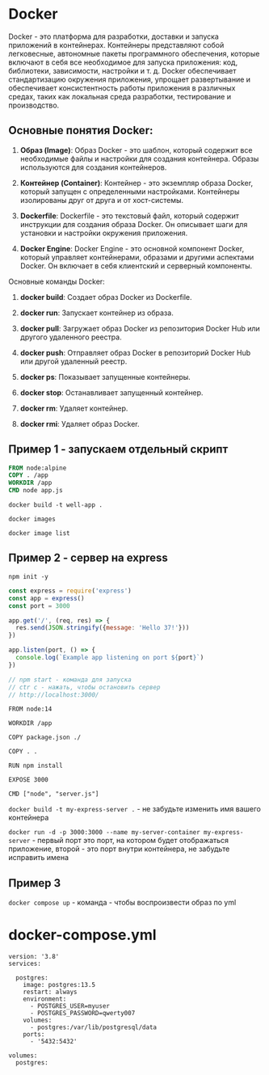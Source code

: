 # Docker

Docker - это платформа для разработки, доставки и запуска приложений в контейнерах. Контейнеры представляют собой легковесные, автономные пакеты программного обеспечения, которые включают в себя все необходимое для запуска приложения: код, библиотеки, зависимости, настройки и т. д. Docker обеспечивает стандартизацию окружения приложения, упрощает развертывание и обеспечивает консистентность работы приложения в различных средах, таких как локальная среда разработки, тестирование и производство.

## Основные понятия Docker:

1. **Образ (Image)**: Образ Docker - это шаблон, который содержит все необходимые файлы и настройки для создания контейнера. Образы используются для создания контейнеров.

2. **Контейнер (Container)**: Контейнер - это экземпляр образа Docker, который запущен с определенными настройками. Контейнеры изолированы друг от друга и от хост-системы.

3. **Dockerfile**: Dockerfile - это текстовый файл, который содержит инструкции для создания образа Docker. Он описывает шаги для установки и настройки окружения приложения.

4. **Docker Engine**: Docker Engine - это основной компонент Docker, который управляет контейнерами, образами и другими аспектами Docker. Он включает в себя клиентский и серверный компоненты.

Основные команды Docker:

1. **docker build**: Создает образ Docker из Dockerfile.

2. **docker run**: Запускает контейнер из образа.

3. **docker pull**: Загружает образ Docker из репозитория Docker Hub или другого удаленного реестра.

4. **docker push**: Отправляет образ Docker в репозиторий Docker Hub или другой удаленный реестр.

5. **docker ps**: Показывает запущенные контейнеры.

6. **docker stop**: Останавливает запущенный контейнер.

7. **docker rm**: Удаляет контейнер.

8. **docker rmi**: Удаляет образ Docker.


## Пример 1 - запускаем отдельный скрипт
```Dockerfile
FROM node:alpine
COPY . /app
WORKDIR /app
CMD node app.js
```


```docker build -t well-app .```

```docker images```

```docker image list```


## Пример 2 - сервер на express
```npm init -y```
```js
const express = require('express')
const app = express()
const port = 3000

app.get('/', (req, res) => {
  res.send(JSON.stringify({message: 'Hello 37!'}))
})

app.listen(port, () => {
  console.log(`Example app listening on port ${port}`)
})

// npm start - команда для запуска
// ctr c - нажать, чтобы остановить сервер
// http://localhost:3000/
```

```Docker
FROM node:14

WORKDIR /app

COPY package.json ./

COPY . .

RUN npm install

EXPOSE 3000

CMD ["node", "server.js"]
```
```docker build -t my-express-server .```  - не забудьте изменить имя вашего контейнера

```docker run -d -p 3000:3000 --name my-server-container my-express-server``` - первый порт это порт, на котором будет отображаться приложение, второй - это порт внутри контейнера, не забудьте исправить имена

## Пример 3

```docker compose up``` - команда - чтобы воспроизвести образ по yml


# docker-compose.yml
```
version: '3.8'
services:

  postgres:
    image: postgres:13.5
    restart: always
    environment:
      - POSTGRES_USER=myuser
      - POSTGRES_PASSWORD=qwerty007
    volumes:
      - postgres:/var/lib/postgresql/data
    ports:
      - '5432:5432'

volumes:
  postgres:
```

